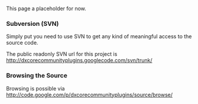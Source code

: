 This page a placeholder for now.

### Subversion (SVN) ###

Simply put you need to use SVN to get any kind of meaningful access to the source code.

The public readonly SVN url for this project is http://dxcorecommunityplugins.googlecode.com/svn/trunk/

### Browsing the Source ###

Browsing is possible via http://code.google.com/p/dxcorecommunityplugins/source/browse/
